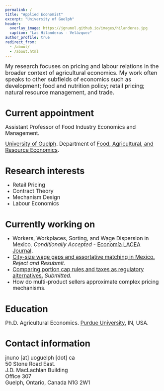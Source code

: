 ```yaml
---
permalink: /
title: "Applied Economist"
excerpt: "University of Guelph"
header:
  overlay_image: https://jgnunol.github.io/images/hilanderas.jpg
  caption: "Las Hilanderas - Velázquez"
author_profile: true
redirect_from: 
  - /about/
  - /about.html
---
```


<span style="font-size: 18px;">My research focuses on pricing and labour relations in the broader context of agricultural economics. My work often speaks to other subfields of economics such as development; food and nutrition policy; retail pricing; natural resource management, and trade.</span>


Current appointment
======
<span style="font-size: 17px;">Assistant Professor of Food Industry Economics and Management. </span>

<span style="font-size: 17px;">[University of Guelph](https://www.uoguelph.ca/). Department of [Food, Agricultural, and Resource Economics](https://www.uoguelph.ca/fare/).</span>

Research interests
======
* <span style="font-size: 17px;">Retail Pricing</span>
* <span style="font-size: 17px;">Contract Theory</span>
* <span style="font-size: 17px;">Mechanism Design</span>
* <span style="font-size: 17px;">Labour Economics</span>

Currently working on
======

* <span style="font-size: 17px;">Workers, Workplaces, Sorting, and Wage Dispersion in Mexico. _Conditionally Accepted_ - [Economía LACEA Journal](https://economia.lse.ac.uk/).</span>
* <span style="font-size: 17px;">[City-size wage gaps and assortative matching in Mexico.](https://jorgeperezperez.com/files/PerezMelendezNuno_AKMCitySize.pdf) _Reject and Resubmit_.</span>
* <span style="font-size: 17px;">[Comparing portion cap rules and taxes as regulatory alternatives.](https://www.banxico.org.mx/publicaciones-y-prensa/documentos-de-investigacion-del-banco-de-mexico/%7BCC69ACEB-5595-C9BF-ED67-55A91C7E7BDD%7D.pdf) _Submitted_.</span>
* <span style="font-size: 17px;">How do multi-product sellers approximate complex pricing mechanisms.</span>

Education
======

<span style="font-size: 17px;">Ph.D. Agricultural Economics. [Purdue University](https://www.purdue.edu/), IN, USA.</span>
 
Contact information
======
<span style="font-size: 17px;">
jnuno [at] uoguelph [dot] ca <br/>
50 Stone Road East.<br/>
J.D. MacLachlan Building<br/>
Office 307<br/>
Guelph, Ontario, Canada N1G 2W1
</span>
